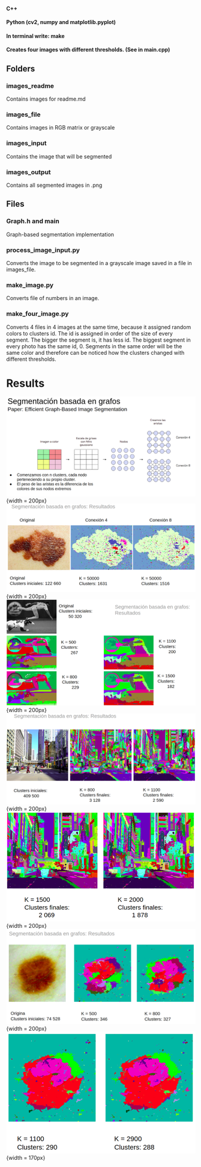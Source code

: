 #### C++
#### Python (cv2, numpy and matplotlib.pyplot)

#### In terminal write: make
#### Creates four images with different thresholds. (See in main.cpp)

## Folders
### images_readme
Contains images for readme.md

### images_file
Contains images in RGB matrix or grayscale

### images_input
Contains the image that will be segmented

### images_output
Contains all segmented images in .png

## Files
### Graph.h and main
Graph-based segmentation implementation

### process_image_input.py
Converts the image to be segmented in a grayscale image saved in a file in images_file.

### make_image.py
Converts file of numbers in an image.

### make_four_image.py
Converts 4 files in 4 images at the same time, because it assigned random colors to clusters id. The id is assigned in order of the size of every segment. The bigger the segment is, it has less id. The biggest segment in every photo has the same id, 0. Segments in the same order will be the same color and therefore can be noticed how the clusters changed with different thresholds.

# Results
![](images_readme/img0.png ){width = 200px}
![](images_readme/img1.png ){width = 200px}
![](images_readme/img2.png ){width = 200px}
![](images_readme/img3.png ){width = 200px}
![](images_readme/img4.png ){width = 200px}
![](images_readme/img5.png ){width = 200px}
![](images_readme/img6.png ){width = 170px}